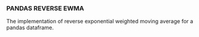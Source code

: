 ### PANDAS REVERSE EWMA

The implementation of reverse exponential weighted moving average for a pandas dataframe.
